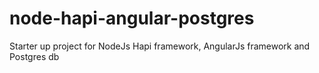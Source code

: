 # node-hapi-angular-postgres
Starter up project for NodeJs Hapi framework, AngularJs framework and Postgres db 
